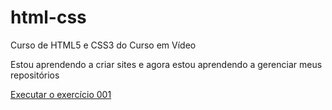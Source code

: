 # html-css
 Curso de HTML5 e CSS3 do Curso em Vídeo

 Estou aprendendo a criar sites e agora estou aprendendo a gerenciar meus repositórios

 <a href="https://marcelosoares73.github.io/html-css/exercícios/ex001/index.html">Executar o exercício 001</a>

